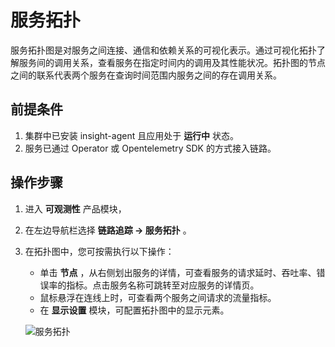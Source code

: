 # 服务拓扑

服务拓扑图是对服务之间连接、通信和依赖关系的可视化表示。通过可视化拓扑了解服务间的调用关系，查看服务在指定时间内的调用及其性能状况。拓扑图的节点之间的联系代表两个服务在查询时间范围内服务之间的存在调用关系。

## 前提条件

1. 集群中已安装 insight-agent 且应用处于 __运行中__ 状态。
2. 服务已通过 Operator 或 Opentelemetry SDK 的方式接入链路。

## 操作步骤

1. 进入 __可观测性__ 产品模块，
2. 在左边导航栏选择 __链路追踪 -> 服务拓扑__ 。
3. 在拓扑图中，您可按需执行以下操作：

    - 单击 __节点__ ，从右侧划出服务的详情，可查看服务的请求延时、吞吐率、错误率的指标。点击服务名称可跳转至对应服务的详情页。
    - 鼠标悬浮在连线上时，可查看两个服务之间请求的流量指标。
    - 在 __显示设置__ 模块，可配置拓扑图中的显示元素。

    ![服务拓扑](https://docs.daocloud.io/daocloud-docs-images/docs/zh/docs/insight/images/servicemap00.png)
